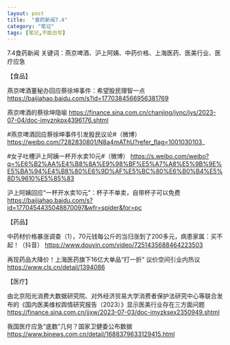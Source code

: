 ```yaml
---
layout: post
title:  "食药新闻7.4"
category: "笔记"
tags: [笔记,不能白写]
---
```

7.4食药新闻
关键词：燕京啤酒、沪上阿姨、中药价格、上海医药、医美行业、医疗应急

【食品】

燕京啤酒董秘办回应蔡徐坤事件：希望股民理智一点
https://baijiahao.baidu.com/s?id=1770384566956381769

燕京啤酒的蔡徐坤隐喻
https://finance.sina.com.cn/chanjing/jync/jys/2023-07-04/doc-imyznkpx4396176.shtml

#燕京啤酒回应蔡徐坤事件引发股民议论#（微博）
https://weibo.com/7282830801/N8a4mAThU?refer_flag=1001030103_

#女子吐槽沪上阿姨一杯开水卖10元#（微博）
https://s.weibo.com/weibo?q=%E6%B2%AA%E4%B8%8A%E9%98%BF%E5%A7%A8%E5%9B%9E%E5%BA%94%E4%B8%80%E6%9D%AF%E5%BC%80%E6%B0%B4%E5%8D%9610%E5%85%83

沪上阿姨回应“一杯开水卖10元”：杯子不单卖，自带杯子可以免费
https://baijiahao.baidu.com/s?id=1770454435048870097&wfr=spider&for=pc

【药品】

中药材价格暴涨调查（1），70元钱每公斤的当归涨到了200多元，病患家属：买不起！（抖音）
https://www.douyin.com/video/7251435688464223503

再现药品大降价！上海医药旗下16亿大单品“打一折” 议价空间引业内热议
https://www.cls.cn/detail/1394086

【医疗】

由北京阳光消费大数据研究院、对外经济贸易大学消费者保护法研究中心等联合发布的《国内医美维权舆情研究报告（2023）》显示医美行业存在三方面问题
https://finance.sina.com.cn/jjxw/2023-07-03/doc-imyzksex2350949.shtml

我国医疗应急“底数”几何？国家卫健委公布数据
https://www.bjnews.com.cn/detail/1688379633129415.html



